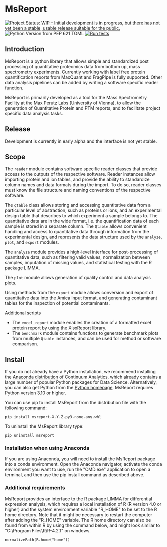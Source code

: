 # MsReport

[![Project Status: WIP – Initial development is in progress, but there has not yet been a stable, usable release suitable for the public.](https://www.repostatus.org/badges/latest/wip.svg)](https://www.repostatus.org/#wip)
![Python Version from PEP 621 TOML](https://img.shields.io/python/required-version-toml?tomlFilePath=https%3A%2F%2Fraw.githubusercontent.com%2Fhollenstein%2Fmsreport%2Fmain%2Fpyproject.toml)
[![Run tests](https://github.com/hollenstein/msreport/actions/workflows/run-tests.yml/badge.svg)](https://github.com/hollenstein/msreport/actions/workflows/run-tests.yml)


## Introduction

MsReport is a python library that allows simple and standardized post processing of
quantitative proteomics data from bottom up, mass spectrometry experiments. Currently
working with label free protein quantification reports from MaxQuant and FragPipe is
fully supported. Other data analysis pipelines can be added by writing a software
specific reader function.

MsReport is primarily developed as a tool for the Mass Spectrometry Facility at the Max
Perutz Labs (University of Vienna), to allow the generation of Quantitative Protein and
PTM reports, and to facilitate project specific data analysis tasks.


## Release

Development is currently in early alpha and the interface is not yet stable.


## Scope

The `reader` module contains software specific reader classes that provide access to the
outputs of the respective software. Reader instances allow importing protein and ion
tables, and provide the ability to standardize column names and data formats during the
import. To do so, reader classes must know the file structure and naming conventions of
the respective software.

The `qtable` class allows storing and accessing quantitative data from a particular
level of abstraction, such as proteins or ions, and an experimental design table that
describes to which experiment a sample belongs to. The quantitative data are in the wide
format, i.e. the quantification data of each sample is stored in a separate column. The
`Qtable` allows convenient handling and access to quantitative data through information
from the experimental design, and represents the data structure used by the `analyze`,
`plot`, and `export` modules.

The `analyze` module provides a high-level interface for post-processing of quantitative
data, such as filtering valid values, normalization between samples, imputation of
missing values, and statistical testing with the R package LIMMA.

The `plot` module allows generation of quality control and data analysis plots.

Using methods from the `export` module allows conversion and export of quantitative data
into the Amica input format, and generating contaminant tables for the inspection of
potential contaminants.

Additional scripts

- The `excel_report` module enables the creation of a formatted excel protein report
  by using the XlsxReport library.
- The `benchmark` module contains functions to generate benchmark plots from multiple
  `Qtable` instances, and can be used for method or software comparison.


## Install

If you do not already have a Python installation, we recommend installing the
[Anaconda distribution](https://www.continuum.io/downloads) of Continuum Analytics,
which already contains a large number of popular Python packages for Data Science.
Alternatively, you can also get Python from the
[Python homepage](https://www.python.org/downloads/windows). MsReport requires Python
version 3.10 or higher.

You can use pip to install MsReport from the distribution file with the following
command:

```
pip install msreport-X.Y.Z-py3-none-any.whl
```

To uninstall the MsReport library type:

```
pip uninstall msreport
```


### Installation when using Anaconda
If you are using Anaconda, you will need to install the MsReport package into a conda
environment. Open the Anaconda navigator, activate the conda environment you want to
use, run the "CMD.exe" application to open a terminal, and then use the pip install
command as described above.


### Additional requirements

MsReport provides an interface to the R package LIMMA for differential expression
analysis, which requires a local installation of R (R version 4.0 or higher) and the
system environment variable "R_HOME" to be set to the R home directory. Note that it
might be necessary to restart the computer after adding the "R_HOME" variable. The R
home directory can also be found from within R by using the command below, and might
look similar to "C:\Program Files\R\R-4.2.1" on windows.

```
normalizePath(R.home("home"))
```